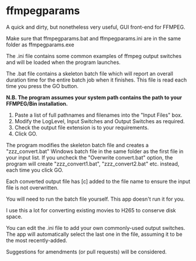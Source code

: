 # ffmpegparams
 
A quick and dirty, but nonetheless very useful, GUI front-end for FFMPEG.

Make sure that ffmpegparams.bat and ffmpegparams.ini are in the same folder as ffmpegparams.exe

The .ini file contains some common examples of ffmpeg output switches and will be loaded when the program launches.

The .bat file contains a skeleton batch file which will report an overall duration time for the entire batch job when it finishes.
This file is read each time you press the GO button.

**N.B. The program assumes your system path contains the path to your FFMPEG/Bin installation.**

1. Paste a list of full pathnames and filenames into the "Input Files" box.
2. Modify the LogLevel, Input Switches and Output Switches as required.
3. Check the output file extension is to your requirements.
4. Click GO.

The program modifies the skeleton batch file and creates a "zzz_convert.bat" Windows batch file in the same folder as the first file in your input list.
If you uncheck the "Overwrite convert.bat" option, the program will create "zzz_convert1.bat", "zzz_convert2.bat" etc. instead, each time you click GO.

Each converted output file has [c] added to the file name to ensure the input file is not overwritten.

You will need to run the batch file yourself. This app doesn't run it for you.

I use this a lot for converting existing movies to H265 to conserve disk space.

You can edit the .ini file to add your own commonly-used output switches. The app will automatically select the last one in the file, assuming it to be the most recently-added.

Suggestions for amendments (or pull requests) will be considered.
